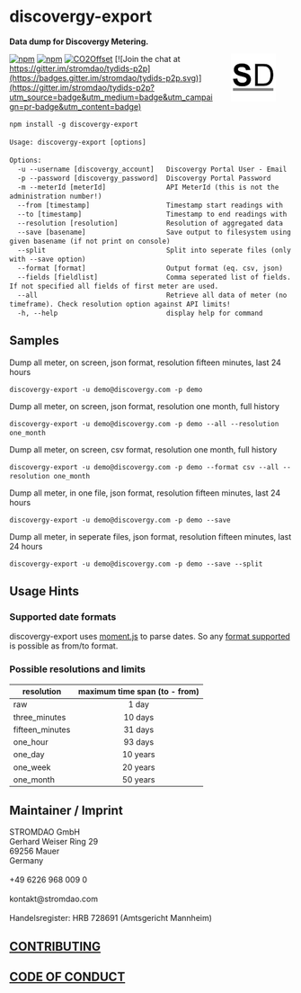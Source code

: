 # discovergy-export

<a href="https://stromdao.de/" target="_blank" title="STROMDAO - Digital Energy Infrastructure"><img src="./static/stromdao.png" align="right" height="85px" hspace="30px" vspace="30px"></a>

**Data dump for Discovergy Metering.**

[![npm](https://img.shields.io/npm/dt/discovergy-export.svg)](https://www.npmjs.com/package/discovergy-export)
[![npm](https://img.shields.io/npm/v/discovergy-export.svg)](https://www.npmjs.com/package/discovergy-export)
[![CO2Offset](https://api.corrently.io/v2.0/ghgmanage/statusimg?host=discovergy-export&svg=1)](https://co2offset.io/badge.html?host=discovergy-export)
[![Join the chat at https://gitter.im/stromdao/tydids-p2p](https://badges.gitter.im/stromdao/tydids-p2p.svg)](https://gitter.im/stromdao/tydids-p2p?utm_source=badge&utm_medium=badge&utm_campaign=pr-badge&utm_content=badge)




```
npm install -g discovergy-export

Usage: discovergy-export [options]

Options:
  -u --username [discovergy_account]   Discovergy Portal User - Email
  -p --password [discovergy_password]  Discovergy Portal Password
  -m --meterId [meterId]               API MeterId (this is not the administration number!)
  --from [timestamp]                   Timestamp start readings with
  --to [timestamp]                     Timestamp to end readings with
  --resolution [resolution]            Resolution of aggregated data
  --save [basename]                    Save output to filesystem using given basename (if not print on console)
  --split                              Split into seperate files (only with --save option)
  --format [format]                    Output format (eq. csv, json)
  --fields [fieldlist]                 Comma seperated list of fields. If not specified all fields of first meter are used.
  --all                                Retrieve all data of meter (no timeframe). Check resolution option against API limits!
  -h, --help                           display help for command
```

## Samples

Dump all meter, on screen, json format, resolution fifteen minutes, last 24 hours
```
discovergy-export -u demo@discovergy.com -p demo
```

Dump all meter, on screen, json format, resolution one month, full history
```
discovergy-export -u demo@discovergy.com -p demo --all --resolution one_month
```

Dump all meter, on screen, csv format, resolution one month, full history
```
discovergy-export -u demo@discovergy.com -p demo --format csv --all --resolution one_month
```

Dump all meter, in one file, json format, resolution fifteen minutes, last 24 hours
```
discovergy-export -u demo@discovergy.com -p demo --save
```

Dump all meter, in seperate files, json format, resolution fifteen minutes, last 24 hours
```
discovergy-export -u demo@discovergy.com -p demo --save --split
```

## Usage Hints

### Supported date formats
discovergy-export uses [moment.js](https://momentjs.com/) to parse dates. So any [format supported](https://momentjs.com/docs/#/parsing/) is possible as from/to format.

### Possible resolutions and limits

| resolution   |      maximum time span (to - from)      |
|----------|:-------------:|
| raw |  1 day |
| three_minutes |  10 days |
| fifteen_minutes | 31 days |
| one_hour |  93 days |
| one_day |  10 years |
| one_week |  20 years |
| one_month |  50 years |

## Maintainer / Imprint

<addr>
STROMDAO GmbH  <br/>
Gerhard Weiser Ring 29  <br/>
69256 Mauer  <br/>
Germany  <br/>
  <br/>
+49 6226 968 009 0  <br/>
  <br/>
kontakt@stromdao.com  <br/>
  <br/>
Handelsregister: HRB 728691 (Amtsgericht Mannheim)
</addr>


## [CONTRIBUTING](https://github.com/energychain/tydids-p2p/blob/main/CONTRIBUTING.md)

## [CODE OF CONDUCT](https://github.com/energychain/tydids-p2p/blob/main/CODE_OF_CONDUCT.md)

